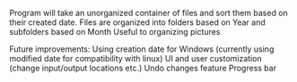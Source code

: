 Program will take an unorganized container of files and sort them based on their created date.
Files are organized into folders based on Year and subfolders based on Month 
Useful to organizing pictures

Future improvements:
    Using creation date for Windows (currently using modified date for compatibility with linux)
    UI and user customization (change input/output locations etc.)
    Undo changes feature
    Progress bar